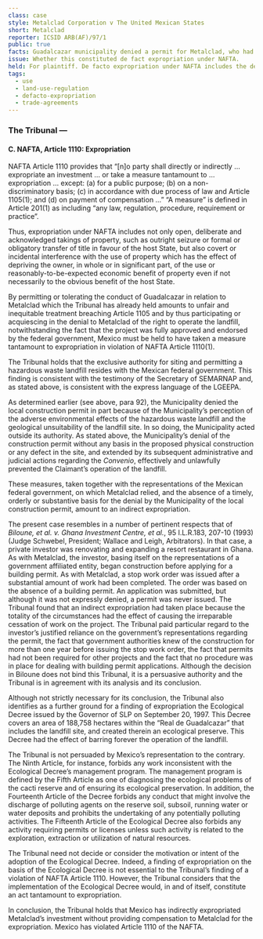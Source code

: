 ```yaml
---
class: case
style: Metalclad Corporation v The United Mexican States
short: Metalclad
reporter: ICSID ARB(AF)/97/1
public: true
facts: Guadalcazar municipality denied a permit for Metalclad, who had built a hazardous waste landfill on the strength of representations by the Mexican federal government, to operate their plant.
issue: Whether this constituted de fact expropriation under NAFTA.
held: For plaintiff. De facto expropriation under NAFTA includes the deprivation of economic benefit of property, even without the acquisition of clear benefits to the state. As such, de facto expropriation is made out.
tags:
  - use
  - land-use-regulation
  - defacto-expropriation
  - trade-agreements
---
```



### The Tribunal —

#### C. NAFTA, Article 1110: Expropriation

NAFTA Article 1110 provides that “[n]o party shall directly or indirectly … expropriate an investment … or take a measure tantamount to … expropriation … except: (a) for a public purpose; (b) on a non- discriminatory basis; (c) in accordance with due process of law and Article 1105(1); and (d) on payment of compensation …” “A measure” is defined in Article 201(1) as including “any law, regulation, procedure, requirement or practice”.

Thus, expropriation under NAFTA includes not only open, deliberate and acknowledged takings of property, such as outright seizure or formal or obligatory transfer of title in favour of the host State, but also covert or incidental interference with the use of property which has the effect of depriving the owner, in whole or in significant part, of the use or reasonably-to-be-expected economic benefit of property even if not necessarily to the obvious benefit of the host State.

By permitting or tolerating the conduct of Guadalcazar in relation to Metalclad which the Tribunal has already held amounts to unfair and inequitable treatment breaching Article 1105 and by thus participating or acquiescing in the denial to Metalclad of the right to operate the landfill, notwithstanding the fact that the project was fully approved and endorsed by the federal government, Mexico must be held to have taken a measure tantamount to expropriation in violation of NAFTA Article 1110(1).

The Tribunal holds that the exclusive authority for siting and permitting a hazardous waste landfill resides with the Mexican federal government. This finding is consistent with the testimony of the Secretary of SEMARNAP and, as stated above, is consistent with the express language of the LGEEPA.

As determined earlier (see above, para 92), the Municipality denied the local construction permit in part because of the Municipality’s perception of the adverse environmental effects of the hazardous waste landfill and the geological unsuitability of the landfill site. In so doing, the Municipality acted outside its authority. As stated above, the Municipality’s denial of the construction permit without any basis in the proposed physical construction or any defect in the site, and extended by its subsequent administrative and judicial actions regarding the *Convenio*, effectively and unlawfully prevented the Claimant’s operation of the landfill.

These measures, taken together with the representations of the Mexican federal government, on which Metalclad relied, and the absence of a timely, orderly or substantive basis for the denial by the Municipality of the local construction permit, amount to an indirect expropriation.

The present case resembles in a number of pertinent respects that of *Biloune, et al. v. Ghana Investment Centre, et al.*, 95 I.L.R.183, 207-10 (1993) (Judge Schwebel, President; Wallace and Leigh, Arbitrators). In that case, a private investor was renovating and expanding a resort restaurant in Ghana. As with Metalclad, the investor, basing itself on the representations of a government affiliated entity, began construction before applying for a building permit. As with Metalclad, a stop work order was issued after a substantial amount of work had been completed. The order was based on the absence of a building permit. An application was submitted, but although it was not expressly denied, a permit was never issued. The Tribunal found that an indirect expropriation had taken place because the totality of the circumstances had the effect of causing the irreparable cessation of work on the project. The Tribunal paid particular regard to the investor’s justified reliance on the government’s representations regarding the permit, the fact that government authorities knew of the construction for more than one year before issuing the stop work order, the fact that permits had not been required for other projects and the fact that no procedure was in place for dealing with building permit applications. Although the decision in Biloune does not bind this Tribunal, it is a persuasive authority and the Tribunal is in agreement with its analysis and its conclusion.

Although not strictly necessary for its conclusion, the Tribunal also identifies as a further ground for a finding of expropriation the Ecological Decree issued by the Governor of SLP on September 20, 1997. This Decree covers an area of 188,758 hectares within the “Real de Guadalcazar” that includes the landfill site, and created therein an ecological preserve. This Decree had the effect of barring forever the operation of the landfill.

The Tribunal is not persuaded by Mexico’s representation to the contrary. The Ninth Article, for instance, forbids any work inconsistent with the Ecological Decree’s management program. The management program is defined by the Fifth Article as one of diagnosing the ecological problems of the cacti reserve and of ensuring its ecological preservation. In addition, the Fourteenth Article of the Decree forbids any conduct that might involve the discharge of polluting agents on the reserve soil, subsoil, running water or water deposits and prohibits the undertaking of any potentially polluting activities. The Fifteenth Article of the Ecological Decree also forbids any activity requiring permits or licenses unless such activity is related to the exploration, extraction or utilization of natural resources.

The Tribunal need not decide or consider the motivation or intent of the adoption of the Ecological Decree. Indeed, a finding of expropriation on the basis of the Ecological Decree is not essential to the Tribunal’s finding of a violation of NAFTA Article 1110. However, the Tribunal considers that the implementation of the Ecological Decree would, in and of itself, constitute an act tantamount to expropriation.

In conclusion, the Tribunal holds that Mexico has indirectly expropriated Metalclad’s investment without providing compensation to Metalclad for the expropriation. Mexico has violated Article 1110 of the NAFTA.
